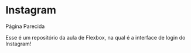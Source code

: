# Instagram
Página Parecida

Esse é um repositório da aula de Flexbox, na qual é a interface de login do Instagram! 

